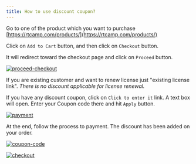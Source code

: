 ```yaml
---
title: How to use discount coupon?
---
```


Go to one of the product which you want to purchase [https://rtcamp.com/products/](https://rtcamp.com/products/)

Click on `Add to Cart` button, and then click on `Checkout` button.

It will redirect toward the checkout page and click on `Proceed` button.

[![proceed-checkout](https://cloud.githubusercontent.com/assets/7771963/11436404/64231d0c-950a-11e5-8476-f102bc6fdafe.png)](https://cloud.githubusercontent.com/assets/7771963/11436404/64231d0c-950a-11e5-8476-f102bc6fdafe.png)

If you are existing customer and want to renew license just "existing license link". *There is no discount applicable for license renewal.*


If you have any discount coupon, click on `Click to enter it` link. A text box will open. Enter your Coupon code there and hit `Apply` button.

[![payment](https://cloud.githubusercontent.com/assets/7771963/11436456/c2e133e2-950a-11e5-8450-80ec591be7b0.png)](https://cloud.githubusercontent.com/assets/7771963/11436456/c2e133e2-950a-11e5-8450-80ec591be7b0.png)

At the end, follow the process to payment. The discount has been added on your order.

[![coupon-code](https://cloud.githubusercontent.com/assets/7771963/11436439/a2d9700a-950a-11e5-9ac9-71d8c6860917.png)](https://cloud.githubusercontent.com/assets/7771963/11436439/a2d9700a-950a-11e5-9ac9-71d8c6860917.png)

[![checkout](https://cloud.githubusercontent.com/assets/7771963/11436465/d70fc518-950a-11e5-9dca-1506a5032108.png)](https://cloud.githubusercontent.com/assets/7771963/11436465/d70fc518-950a-11e5-9dca-1506a5032108.png)

